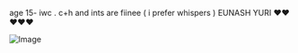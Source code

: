 
age 15- iwc . c+h and ints are fiinee ( i prefer whispers ) EUNASH YURI ❤️❤️❤️❤️❤️

![Image](https://github.com/user-attachments/assets/0c1a6eef-1650-4682-88e7-05920fa757a5)

       

